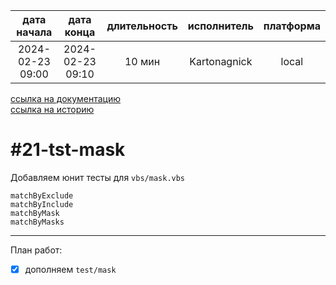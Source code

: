 |   дата начала    |    дата конца    | длительность | исполнитель  | платформа |
|:----------------:|:----------------:|:------------:|:------------:|:---------:|
| 2024-02-23 09:00 | 2024-02-23 09:10 |    10 мин    | Kartonagnick |   local   |

[ссылка на документацию](../docs.md)  
[ссылка на историю](../history.md#-v021-tst)  

#21-tst-mask
============
Добавляем юнит тесты для `vbs/mask.vbs`  

```vbs
matchByExclude
matchByInclude
matchByMask
matchByMasks
```

--------------------------------------------------------------------------------

План работ:  
  - [x] дополняем `test/mask`  

